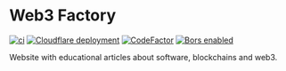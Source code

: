 # Web3 Factory

[![ci](https://github.com/owodunni/token-factory/actions/workflows/build.yml/badge.svg)](https://github.com/owodunni/token-factory)
[![Cloudflare deployment](https://img.shields.io/badge/www-web3.jardoole.xyz-blue)](https://web3.jardoole.xyz)
[![CodeFactor](https://www.codefactor.io/repository/github/owodunni/token-factory/badge)](https://www.codefactor.io/repository/github/owodunni/token-factory)
[![Bors enabled](https://bors.tech/images/badge_small.svg)](https://app.bors.tech/repositories/57280)

Website with educational articles about software, blockchains and web3.
